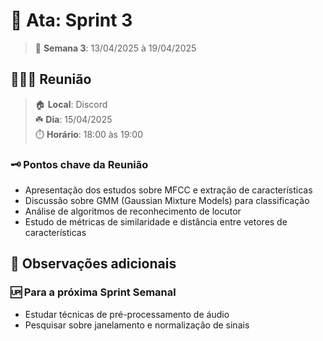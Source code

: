 # 📓 Ata: Sprint 3

> 📆 **Semana 3**: 13/04/2025 à 19/04/2025

## 🧑🏻‍💻 Reunião

> 🏠 **Local**: Discord<br/>
> ☘️ **Dia**: 15/04/2025<br/>
> ⏱️ **Horário**: 18:00 às 19:00

### 🗝️ Pontos chave da Reunião

- Apresentação dos estudos sobre MFCC e extração de características
- Discussão sobre GMM (Gaussian Mixture Models) para classificação
- Análise de algoritmos de reconhecimento de locutor
- Estudo de métricas de similaridade e distância entre vetores de características

## 👀 Observações adicionais

### 🆙 Para a próxima Sprint Semanal

- Estudar técnicas de pré-processamento de áudio
- Pesquisar sobre janelamento e normalização de sinais
